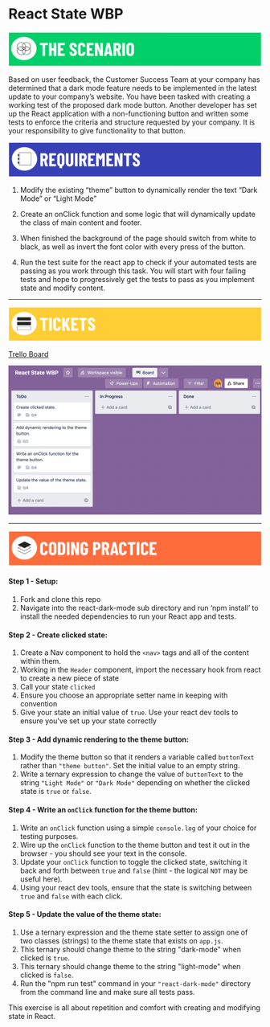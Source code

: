 # React State WBP

![scenario](/assets/banner-scenario.png)

Based on user feedback, the Customer Success Team at your company has determined that a dark mode feature needs to be implemented in the latest update to your company’s website.  You have been tasked with creating a working test of the proposed dark mode button.  Another developer has set up the React application with a non-functioning button and written some tests to enforce the criteria and structure requested by your company.  It is your responsibility to give functionality to that button.

![requirements](/assets/banner-requirements.png)

1.  Modify the existing “theme” button to dynamically render the text “Dark Mode” or “Light Mode”

2.  Create an onClick function and some logic that will dynamically update the class of main content and footer.

3.  When finished the background of the page should switch from white to black, as well as invert the font color with every press of the button.

4.  Run the test suite for the react app to check if your automated tests are passing as you work through this task.  You will start with four failing tests and hope to progressively get the tests to pass as you implement state and modify content.

---

![tickets](/assets/banner-tickets.png)

[Trello Board](https://trello.com/b/675B5iDp/react-state-wbp)

![trello board](/assets/M3L3-4-trello-board.png)

---

![coding practice](/assets/banner-coding.png)
#### Step 1 - Setup:

1. Fork and clone this repo
1. Navigate into the react-dark-mode sub directory and run ‘npm install’ to install the needed dependencies to run your React app and tests.

#### Step 2 - Create clicked state:
1. Create a Nav component to hold the `<nav>` tags and all of the content within them.
1. Working in the `Header` component, import the necessary hook from react to create a new piece of state
1. Call your state `clicked`
1. Ensure you choose an appropriate setter name in keeping with convention
1. Give your state an initial value of `true`. Use your react dev tools to ensure you've set up your state correctly

#### Step 3 - Add dynamic rendering to the theme button:
1. Modify the theme button so that it renders a variable called `buttonText` rather than `"theme button"`. Set the initial value to an empty string.
1. Write a ternary expression to change the value of `buttonText` to the string `"Light Mode"` or `"Dark Mode"` depending on whether the clicked state is `true` or `false`.

#### Step 4 - Write an `onClick` function for the theme button:
1. Write an `onClick` function using a simple `console.log` of your choice for testing purposes.
1. Wire up the `onClick` function to the theme button and test it out in the browser - you should see your text in the console.
1. Update your `onClick` function to toggle the clicked state, switching it back and forth between `true` and `false` (hint - the logical `NOT` may be useful here).
1. Using your react dev tools, ensure that the state is switching between `true` and `false` with each click.

#### Step 5 - Update the value of the theme state:
1. Use a ternary expression and the theme state setter to assign one of two classes (strings) to the theme state that exists on `app.js`.
1. This ternary should change theme to the string "dark-mode" when clicked is `true`.
1. This ternary should change theme to the string "light-mode" when clicked is `false`.
1. Run the "npm run test" command in your `"react-dark-mode"` directory from the command line and make sure all tests pass.



This exercise is all about repetition and comfort with creating and modifying state in React.

<!-- ## Trello Board
When working through this scenario make sure to follow a pattern of tracking your specific, component based tasks in Trello.  When working on a task make sure to move the associated ticket to the "In Progress" column.  Once you have successfully gotten the test to pass for a specific component you are free to move that ticket to "Done".  Make sure to work on only one ticket at a time. -->

